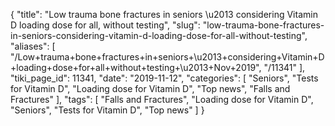 {
    "title": "Low trauma bone fractures in seniors \u2013 considering Vitamin D loading dose for all, without testing",
    "slug": "low-trauma-bone-fractures-in-seniors-considering-vitamin-d-loading-dose-for-all-without-testing",
    "aliases": [
        "/Low+trauma+bone+fractures+in+seniors+\u2013+considering+Vitamin+D+loading+dose+for+all+without+testing+\u2013+Nov+2019",
        "/11341"
    ],
    "tiki_page_id": 11341,
    "date": "2019-11-12",
    "categories": [
        "Seniors",
        "Tests for Vitamin D",
        "Loading dose for Vitamin D",
        "Top news",
        "Falls and Fractures"
    ],
    "tags": [
        "Falls and Fractures",
        "Loading dose for Vitamin D",
        "Seniors",
        "Tests for Vitamin D",
        "Top news"
    ]
}